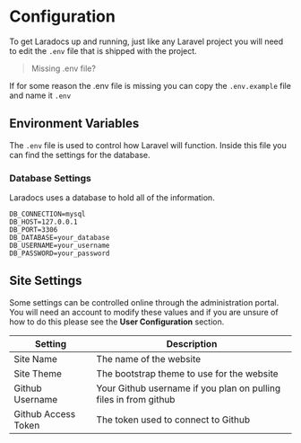 # Configuration

To get Laradocs up and running, just like any Laravel project you will need to edit the `.env` file that is shipped with the project.

> Missing .env file?

If for some reason the .env file is missing you can copy the `.env.example` file and name it `.env`

## Environment Variables

The `.env` file is used to control how Laravel will function. Inside this file you can find the settings for the database.

### Database Settings

Laradocs uses a database to hold all of the information.

```
DB_CONNECTION=mysql
DB_HOST=127.0.0.1
DB_PORT=3306
DB_DATABASE=your_database
DB_USERNAME=your_username
DB_PASSWORD=your_password
```

## Site Settings

Some settings can be controlled online through the administration portal. You will need an account to modify these values and if you are unsure of how to do this please see the **User Configuration** section.

|Setting|Description|
|--|--|
|Site Name|The name of the website|
|Site Theme|The bootstrap theme to use for the website|
|Github Username|Your Github username if you plan on pulling files in from github|
|Github Access Token|The token used to connect to Github|
